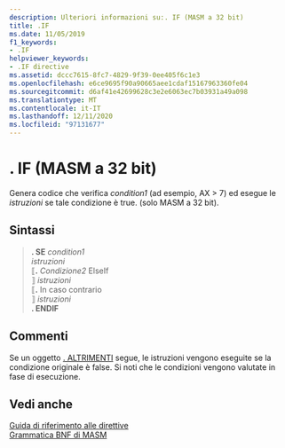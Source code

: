 ```yaml
---
description: Ulteriori informazioni su:. IF (MASM a 32 bit)
title: .IF
ms.date: 11/05/2019
f1_keywords:
- .IF
helpviewer_keywords:
- .IF directive
ms.assetid: dccc7615-8fc7-4829-9f39-0ee405f6c1e3
ms.openlocfilehash: e6ce9695f90a90665aee1cdaf15167963360fe04
ms.sourcegitcommit: d6af41e42699628c3e2e6063ec7b03931a49a098
ms.translationtype: MT
ms.contentlocale: it-IT
ms.lasthandoff: 12/11/2020
ms.locfileid: "97131677"
---
```

# <a name="if-32-bit-masm"></a>. IF (MASM a 32 bit)

Genera codice che verifica *condition1* (ad esempio, AX > 7) ed esegue le *istruzioni* se tale condizione è true. (solo MASM a 32 bit).

## <a name="syntax"></a>Sintassi

> **. SE** *condition1*\
> *istruzioni*\
> ⟦**.** *Condizione2* ElseIf\
> ⟧ *istruzioni*\
> ⟦**.** In caso contrario\
> ⟧ *istruzioni*\
> **. ENDIF**

## <a name="remarks"></a>Commenti

Se un oggetto [. ALTRIMENTI](dot-else.md) segue, le istruzioni vengono eseguite se la condizione originale è false. Si noti che le condizioni vengono valutate in fase di esecuzione.

## <a name="see-also"></a>Vedi anche

[Guida di riferimento alle direttive](directives-reference.md)\
[Grammatica BNF di MASM](masm-bnf-grammar.md)
